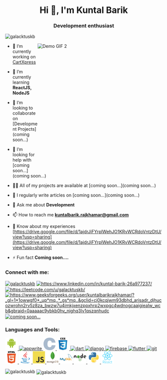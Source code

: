<h1 align="center">Hi 👋, I'm Kuntal Barik</h1>
<h3 align="center">Development enthusiast</h3>

<p align="left"> <img src="https://komarev.com/ghpvc/?username=galacktuskb&label=Profile%20views&color=0e75b6&style=flat" alt="galacktuskb" /> </p>

<img src="https://github.com/user-attachments/assets/b6864c4d-1b24-40d6-9f24-b1078944ff3b" alt="Demo GIF 2" width="400" height="400" align="right">


- 🔭 I’m currently working on [CartXpress](https://github.com/GalacktusKB/CartXpress)

- 🌱 I’m currently learning **ReactJS, NodeJS**

- 👯 I’m looking to collaborate on [Development Projects](coming soon...)

- 🤝 I’m looking for help with [coming soon...](coming soon...)

- 👨‍💻 All of my projects are available at [coming soon...](coming soon...)

- 📝 I regularly write articles on [coming soon...](coming soon...)

- 💬 Ask me about **Development**

- 📫 How to reach me **kuntalbarik.rajkhamar@gmail.com**

- 📄 Know about my experiences [https://drive.google.com/file/d/1ajdrJiFYrpIWehJO1KRvWCRdoVntzDtU/view?usp=sharing](https://drive.google.com/file/d/1ajdrJiFYrpIWehJO1KRvWCRdoVntzDtU/view?usp=sharing)

- ⚡ Fun fact **Coming soon....**

<h3 align="left">Connect with me:</h3>
<p align="left">
<a href="https://twitter.com/galacktuskb" target="blank"><img align="center" src="https://raw.githubusercontent.com/rahuldkjain/github-profile-readme-generator/master/src/images/icons/Social/twitter.svg" alt="galacktuskb" height="30" width="40" /></a>
<a href="https://linkedin.com/in/https://www.linkedin.com/in/kuntal-barik-26a977237/" target="blank"><img align="center" src="https://raw.githubusercontent.com/rahuldkjain/github-profile-readme-generator/master/src/images/icons/Social/linked-in-alt.svg" alt="https://www.linkedin.com/in/kuntal-barik-26a977237/" height="30" width="40" /></a>
<a href="https://www.leetcode.com/https://leetcode.com/u/galacktuskb/" target="blank"><img align="center" src="https://raw.githubusercontent.com/rahuldkjain/github-profile-readme-generator/master/src/images/icons/Social/leet-code.svg" alt="https://leetcode.com/u/galacktuskb/" height="30" width="40" /></a>
<a href="https://auth.geeksforgeeks.org/user/https://www.geeksforgeeks.org/user/kuntalbarikrajkhamar/?_gl=1*1owwgf0*_up*mq..*_gs*mq..&gclid=cj0kcqjwm93dbhd_arisadr_djhucozwrohn2rv5z8za_bwzw7u4imkjxenzppxhrp2wxpgc4wdnogcaaigiealw_wcb&gbraid=0aaaaac9ybkb0hv_nighq3lv1qszqnhudc" target="blank"><img align="center" src="https://raw.githubusercontent.com/rahuldkjain/github-profile-readme-generator/master/src/images/icons/Social/geeks-for-geeks.svg" alt="https://www.geeksforgeeks.org/user/kuntalbarikrajkhamar/?_gl=1*1owwgf0*_up*mq..*_gs*mq..&gclid=cj0kcqjwm93dbhd_arisadr_djhucozwrohn2rv5z8za_bwzw7u4imkjxenzppxhrp2wxpgc4wdnogcaaigiealw_wcb&gbraid=0aaaaac9ybkb0hv_nighq3lv1qszqnhudc" height="30" width="40" /></a>
<a href="https://discord.gg/coming soon..." target="blank"><img align="center" src="https://raw.githubusercontent.com/rahuldkjain/github-profile-readme-generator/master/src/images/icons/Social/discord.svg" alt="coming soon..." height="30" width="40" /></a>
</p>

<h3 align="left">Languages and Tools:</h3>
<p align="left"> <a href="https://developer.android.com" target="_blank" rel="noreferrer"> <img src="https://raw.githubusercontent.com/devicons/devicon/master/icons/android/android-original-wordmark.svg" alt="android" width="40" height="40"/> </a> <a href="https://appwrite.io" target="_blank" rel="noreferrer"> <img src="https://www.vectorlogo.zone/logos/appwriteio/appwriteio-icon.svg" alt="appwrite" width="40" height="40"/> </a> <a href="https://www.cprogramming.com/" target="_blank" rel="noreferrer"> <img src="https://raw.githubusercontent.com/devicons/devicon/master/icons/c/c-original.svg" alt="c" width="40" height="40"/> </a> <a href="https://www.w3schools.com/css/" target="_blank" rel="noreferrer"> <img src="https://raw.githubusercontent.com/devicons/devicon/master/icons/css3/css3-original-wordmark.svg" alt="css3" width="40" height="40"/> </a> <a href="https://dart.dev" target="_blank" rel="noreferrer"> <img src="https://www.vectorlogo.zone/logos/dartlang/dartlang-icon.svg" alt="dart" width="40" height="40"/> </a> <a href="https://www.djangoproject.com/" target="_blank" rel="noreferrer"> <img src="https://cdn.worldvectorlogo.com/logos/django.svg" alt="django" width="40" height="40"/> </a> <a href="https://firebase.google.com/" target="_blank" rel="noreferrer"> <img src="https://www.vectorlogo.zone/logos/firebase/firebase-icon.svg" alt="firebase" width="40" height="40"/> </a> <a href="https://flutter.dev" target="_blank" rel="noreferrer"> <img src="https://www.vectorlogo.zone/logos/flutterio/flutterio-icon.svg" alt="flutter" width="40" height="40"/> </a> <a href="https://git-scm.com/" target="_blank" rel="noreferrer"> <img src="https://www.vectorlogo.zone/logos/git-scm/git-scm-icon.svg" alt="git" width="40" height="40"/> </a> <a href="https://www.w3.org/html/" target="_blank" rel="noreferrer"> <img src="https://raw.githubusercontent.com/devicons/devicon/master/icons/html5/html5-original-wordmark.svg" alt="html5" width="40" height="40"/> </a> <a href="https://www.java.com" target="_blank" rel="noreferrer"> <img src="https://raw.githubusercontent.com/devicons/devicon/master/icons/java/java-original.svg" alt="java" width="40" height="40"/> </a> <a href="https://developer.mozilla.org/en-US/docs/Web/JavaScript" target="_blank" rel="noreferrer"> <img src="https://raw.githubusercontent.com/devicons/devicon/master/icons/javascript/javascript-original.svg" alt="javascript" width="40" height="40"/> </a> <a href="https://www.mongodb.com/" target="_blank" rel="noreferrer"> <img src="https://raw.githubusercontent.com/devicons/devicon/master/icons/mongodb/mongodb-original-wordmark.svg" alt="mongodb" width="40" height="40"/> </a> <a href="https://www.mysql.com/" target="_blank" rel="noreferrer"> <img src="https://raw.githubusercontent.com/devicons/devicon/master/icons/mysql/mysql-original-wordmark.svg" alt="mysql" width="40" height="40"/> </a> <a href="https://nodejs.org" target="_blank" rel="noreferrer"> <img src="https://raw.githubusercontent.com/devicons/devicon/master/icons/nodejs/nodejs-original-wordmark.svg" alt="nodejs" width="40" height="40"/> </a> <a href="https://www.python.org" target="_blank" rel="noreferrer"> <img src="https://raw.githubusercontent.com/devicons/devicon/master/icons/python/python-original.svg" alt="python" width="40" height="40"/> </a> <a href="https://reactjs.org/" target="_blank" rel="noreferrer"> <img src="https://raw.githubusercontent.com/devicons/devicon/master/icons/react/react-original-wordmark.svg" alt="react" width="40" height="40"/> </a> </p>

<p><img align="left" src="https://github-readme-stats.vercel.app/api/top-langs?username=galacktuskb&show_icons=true&locale=en&layout=compact" alt="galacktuskb" /></p>

<p>&nbsp;<img align="center" src="https://github-readme-stats.vercel.app/api?username=galacktuskb&show_icons=true&locale=en" alt="galacktuskb" /></p>

